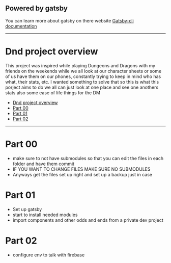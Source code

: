 ## Powered by gatsby

You can learn more about gatsby on there website [Gatsby-cli documentation](https://www.gatsbyjs.org/docs/quick-start)

---

# Dnd project overview

This project was inspired while playing Dungeons and Dragons with my friends on the weekends while we all look at our character sheets or some of us have them on our phones, constantly trying to keep in mind who has what, their stats, etc. I wanted something to solve that so this is what this porject aims to do we all can just look at one place and see one anothers stats also some ease of life things for the DM

- [Dnd project overview](#dnd-project-overview)
- [Part 00](#part-00)
- [Part 01](#part-01)
- [Part 02](#part-02)

---

# Part 00

- make sure to not have submodules so that you can edit the files in each folder and have them commit
- IF YOU WANT TO CHANGE FILES MAKE SURE NO SUBMODULES
- Anyways get the files set up right and set up a backup just in case

# Part 01

- Set up gatsby
- start to install needed modules
- import components and other odds and ends from a private dev project

# Part 02

- configure env to talk with firebase
